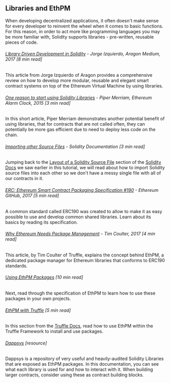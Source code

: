 ## Libraries and EthPM

When developing decentralized applications, it often doesn't make sense for every developer to reinvent the wheel when it comes to basic functions.  For this reason, in order to act more like programming languages you may be more familiar with, Solidity supports libraries - pre-written, reusable pieces of code.

###### [Library Driven Development in Solidity](https://blog.aragon.one/library-driven-development-in-solidity-2bebcaf88736) - Jorge Izquierdo, Aragon Medium, 2017 \[8 min read\]

This article from Jorge Izquierdo of Aragon provides a comprehensive review on how to develop more modular, reusable and elegant smart contract systems on top of the Ethereum Virtual Machine by using libraries.

###### [One reason to start using Solidity Libraries](http://blog.ethereum-alarm-clock.com/blog/2015/10/25/one-reason-to-start-using-libraries) - Piper Merriam, Ethereum Alarm Clock, 2015 \[3 min read\]

In this short article, Piper Merriam demonstrates another potential benefit of using libraries, that for contracts that are not called often, they can potentially be more gas efficient due to need to deploy less code on the chain.

###### [Importing other Source Files](http://solidity.readthedocs.io/en/develop/layout-of-source-files.html#importing-other-source-files) - Solidity Documentation \[3 min read\]

Jumping back to the [Layout of a Solidity Source File](http://solidity.readthedocs.io/en/develop/layout-of-source-files.html#) section of the [Solidity Docs](http://solidity.readthedocs.io/en/develop/index.html) we saw earlier in this tutorial, we will read about how to import Solidity source files into each other so we don't have a messy single file with all of our contracts in it.

###### [ERC: Ethereum Smart Contract Packaging Specification \#190](https://github.com/ethereum/EIPs/issues/190) - Ethereum GitHub, 2017 \[5 min read\]

A common standard called ERC190 was created to allow to make it as easy possible to use and develop common shared libraries.  Learn about its basics by reading its specification.

###### [Why Ethereum Needs Package Management](https://medium.com/@timothyjcoulter/why-ethereum-needs-package-management-b9e6e457329f) - Tim Coulter, 2017 \[4 min read\]

This article, by Tim Coulter of Truffle, explains the concept behind EthPM, a dedicated package manager for Ethereum libraries that conforms to ERC190 standards.

###### [Using EthPM Packages](https://github.com/ethpm/ethpm-spec) \[10 min read\]

Next, read through the specification of EthPM to learn how to use these packages in your own projects.

###### [EthPM with Truffle](http://truffleframework.com/docs/getting_started/packages-ethpm) \[5 min read\]

In this section from the [Truffle Docs](http://truffleframework.com/docs/), read how to use EthPM within the Truffle Framework to install and use packages.

###### [Dappsys](https://dappsys.readthedocs.io/en/latest/) \[resource\]

Dappsys is a repository of very useful and heavily-audited Solidity Libraries that are exposed as EthPM packages.  In this documentation, you can see what each library is used for and how to interact with it.  When building larger contracts, consider using these as contract building blocks.


